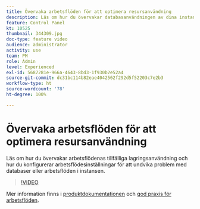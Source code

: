 ```yaml
---
title: Övervaka arbetsflöden för att optimera resursanvändning
description: Läs om hur du övervakar databasanvändningen av dina instanser.
feature: Control Panel
kt: 10525
thumbnail: 344309.jpg
doc-type: feature video
audience: administrator
activity: use
team: PM
role: Admin
level: Experienced
exl-id: 5687281e-966a-4643-8bd3-1f930b2e52a4
source-git-commit: dc31bc114b82eae4042562f292d5f52203c7e2b3
workflow-type: ht
source-wordcount: '78'
ht-degree: 100%

---
```


# Övervaka arbetsflöden för att optimera resursanvändning

Läs om hur du övervakar arbetsflödenas tillfälliga lagringsanvändning och hur du konfigurerar arbetsflödesinställningar för att undvika problem med databaser eller arbetsflöden i instansen.

>[!VIDEO](https://video.tv.adobe.com/v/344309/?quality=12)

Mer information finns i [produktdokumentationen](https://experienceleague.adobe.com/docs/control-panel/using/performance-monitoring/database-monitoring/workflow-monitoring.html?lang=sv) och [god praxis för arbetsflöden](https://experienceleague.adobe.com/docs/campaign-classic/using/automating-with-workflows/introduction/workflow-best-practices.html?lang=sv).
